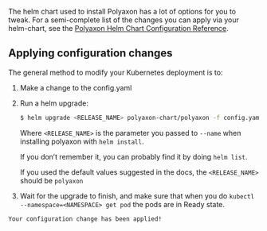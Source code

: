 The helm chart used to install Polyaxon has a lot of options for you to tweak.
For a semi-complete list of the changes you can apply via your helm-chart,
see the [Polyaxon Helm Chart Configuration Reference](/reference_polyaxon_helm).


## Applying configuration changes

The general method to modify your Kubernetes deployment is to:

 1. Make a change to the config.yaml
 2. Run a helm upgrade:

    ```bash
    $ helm upgrade <RELEASE_NAME> polyaxon-chart/polyaxon -f config.yaml
    ```

    Where `<RELEASE_NAME>` is the parameter you passed to `--name` when installing polyaxon with `helm install`.

    If you don’t remember it, you can probably find it by doing `helm list`.

    If you used the default values suggested in the docs, the `<RELEASE_NAME>` should be `polyaxon`

  3. Wait for the upgrade to finish, and make sure that when you do
  `kubectl --namespace=<NAMESPACE> get pod` the pods are in Ready state.

    Your configuration change has been applied!
